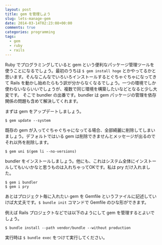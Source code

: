 ```yaml
---
layout: post
title: gem を管理しよう
slug: lets-manage-gem
date: 2014-03-14T02:23:08+00:00
comments: true
categories: programming
tags:
  - gem
  - ruby
  - rails
---
```


Ruby でプログラミングしていると gem という便利なパッケージ管理ツールを使うことになるでしょう。最初のうちは `$ gem install hoge` とかやってるかと思います。そんなこんなでいろいろインストールするとぐちゃぐちゃになってきて Rails を動かし始めたらもう訳が分からなくなるでしょう。一つの環境でしか使わないならいいでしょうが、複数で同じ環境を構築したいなどとなると少し大変です。
そこで bundler の出番です。bundler は gem パッケージの管理を依存関係の問題も含めて解決してくれます。

まずは gem をアップデートしましょう。

    $ gem update --system

既存の gem が入ってぐちゃぐちゃになってる場合、全部綺麗に削除してしまいましょう。デフォルトではいる gem は削除できませんとメッセージが出るのでそれ以外を削除します。

    $ gem uni $(gem li --no-versions)

bundler をインストールしましょう。他にも、これはシステム全体にインストールしてもいいかなと思うものは入れちゃってOKです。私は pry だけ入れました。

    $ gem i bundler
    $ gem i pry

あとはプロジェクト毎に入れたい gem を Gemfile というファイルに記述していけば大丈夫です。`$ bundle init` コマンドで Gemfile のひな形ができます。

例えば Rails プロジェクトなどでは以下のようにして gem を管理するとよいでしょう。

    $ bundle install --path vendor/bundle --without production

実行時は `$ bundle exec` をつけて実行してください。
